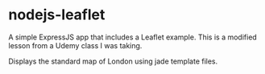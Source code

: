 # nodejs-leaflet
A simple ExpressJS app that includes a Leaflet example. This is a modified lesson from a Udemy class I was taking.

Displays the standard map of London using jade template files. 
